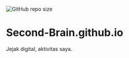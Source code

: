 ![GitHub repo size](https://img.shields.io/github/repo-size/Fattah25/Second-Brain.github.io?color=%23000ff0&label=Ukuran%20repo&style=flat-square)

# Second-Brain.github.io
Jejak digital, aktivitas saya.
